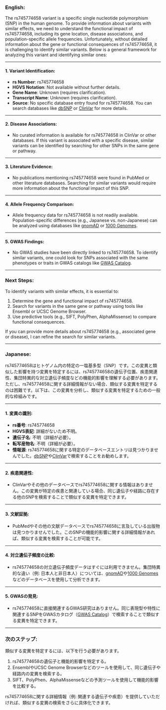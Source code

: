 ### English:
The rs745774658 variant is a specific single nucleotide polymorphism (SNP) in the human genome. To provide information about variants with similar effects, we need to understand the functional impact of rs745774658, including its gene location, disease associations, and population-specific allele frequencies. Unfortunately, without detailed information about the gene or functional consequences of rs745774658, it is challenging to identify similar variants. Below is a general framework for analyzing this variant and identifying similar ones:

---

#### 1. **Variant Identification**:
- **rs Number**: rs745774658
- **HGVS Notation**: Not available without further details.
- **Gene Name**: Unknown (requires clarification).
- **Transcript Name**: Unknown (requires clarification).
- **Source**: No specific database entry found for rs745774658. You can search databases like [dbSNP](https://www.ncbi.nlm.nih.gov/snp/) or [ClinVar](https://www.ncbi.nlm.nih.gov/clinvar/) for more details.

---

#### 2. **Disease Associations**:
- No curated information is available for rs745774658 in ClinVar or other databases. If this variant is associated with a specific disease, similar variants can be identified by searching for other SNPs in the same gene or pathway.

---

#### 3. **Literature Evidence**:
- No publications mentioning rs745774658 were found in PubMed or other literature databases. Searching for similar variants would require more information about the functional impact of this SNP.

---

#### 4. **Allele Frequency Comparison**:
- Allele frequency data for rs745774658 is not readily available. Population-specific differences (e.g., Japanese vs. non-Japanese) can be analyzed using databases like [gnomAD](https://gnomad.broadinstitute.org/) or [1000 Genomes](https://www.internationalgenome.org/).

---

#### 5. **GWAS Findings**:
- No GWAS studies have been directly linked to rs745774658. To identify similar variants, one could look for SNPs associated with the same phenotypes or traits in GWAS catalogs like [GWAS Catalog](https://www.ebi.ac.uk/gwas/).

---

### Next Steps:
To identify variants with similar effects, it is essential to:
1. Determine the gene and functional impact of rs745774658.
2. Search for variants in the same gene or pathway using tools like Ensembl or UCSC Genome Browser.
3. Use predictive tools (e.g., SIFT, PolyPhen, AlphaMissense) to compare functional consequences.

If you can provide more details about rs745774658 (e.g., associated gene or disease), I can refine the search for similar variants.

---

### Japanese:
rs745774658はヒトゲノム内の特定の一塩基多型（SNP）です。この変異と類似した影響を持つ変異を特定するには、rs745774658の遺伝子位置、疾患関連性、集団特異的な対立遺伝子頻度などの機能的影響を理解する必要があります。ただし、rs745774658に関する詳細情報がない場合、類似する変異を特定するのは困難です。以下は、この変異を分析し、類似する変異を特定するための一般的な枠組みです。

---

#### 1. **変異の識別**:
- **rs番号**: rs745774658
- **HGVS表記**: 詳細がないため不明。
- **遺伝子名**: 不明（詳細が必要）。
- **転写産物名**: 不明（詳細が必要）。
- **情報源**: rs745774658に関する特定のデータベースエントリは見つかりませんでした。[dbSNP](https://www.ncbi.nlm.nih.gov/snp/)や[ClinVar](https://www.ncbi.nlm.nih.gov/clinvar/)で検索することをお勧めします。

---

#### 2. **疾患関連性**:
- ClinVarやその他のデータベースでrs745774658に関する情報はありません。この変異が特定の疾患と関連している場合、同じ遺伝子や経路に存在する他のSNPを検索することで類似する変異を特定できます。

---

#### 3. **文献証拠**:
- PubMedやその他の文献データベースでrs745774658に言及している出版物は見つかりませんでした。このSNPの機能的影響に関する詳細情報があれば、類似する変異を検索することが可能です。

---

#### 4. **対立遺伝子頻度の比較**:
- rs745774658の対立遺伝子頻度データはすぐには利用できません。集団特異的な違い（例: 日本人と非日本人）については、[gnomAD](https://gnomad.broadinstitute.org/)や[1000 Genomes](https://www.internationalgenome.org/)などのデータベースを使用して分析できます。

---

#### 5. **GWASの発見**:
- rs745774658に直接関連するGWAS研究はありません。同じ表現型や特性に関連するSNPをGWASカタログ（[GWAS Catalog](https://www.ebi.ac.uk/gwas/)）で検索することで類似する変異を特定できます。

---

### 次のステップ:
類似する変異を特定するには、以下を行う必要があります。
1. rs745774658の遺伝子と機能的影響を特定する。
2. EnsemblやUCSC Genome Browserなどのツールを使用して、同じ遺伝子や経路内の変異を検索する。
3. SIFT、PolyPhen、AlphaMissenseなどの予測ツールを使用して機能的影響を比較する。

rs745774658に関する詳細情報（例: 関連する遺伝子や疾患）を提供していただければ、類似する変異の検索をさらに具体化できます。